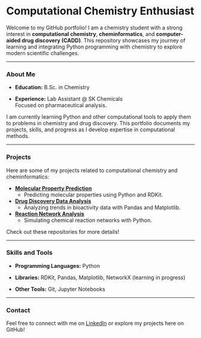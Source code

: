 # Computational Chemistry Enthusiast

Welcome to my GitHub portfolio! I am a chemistry student with a strong interest in **computational chemistry**, **cheminformatics**, and **computer-aided drug discovery (CADD)**. This repository showcases my journey of learning and integrating Python programming with chemistry to explore modern scientific challenges.

---

### About Me
- **Education:** B.Sc. in Chemistry
    
- **Experience:** Lab Assistant @ SK Chemicals  
  Focused on pharmaceutical analysis.  

I am currently learning Python and other computational tools to apply them to problems in chemistry and drug discovery. This portfolio documents my projects, skills, and progress as I develop expertise in computational methods.

---

### Projects
Here are some of my projects related to computational chemistry and cheminformatics:
- [**Molecular Property Prediction**](link-to-repo)
  - Predicting molecular properties using Python and RDKit.
- [**Drug Discovery Data Analysis**](link-to-repo)
  - Analyzing trends in bioactivity data with Pandas and Matplotlib.
- [**Reaction Network Analysis**](link-to-repo)
  - Simulating chemical reaction networks with Python.

Check out these repositories for more details!

---

### Skills and Tools
- **Programming Languages:** Python
    
- **Libraries:** RDKit, Pandas, Matplotlib, NetworkX (learning in progress)
    
- **Other Tools:** Git, Jupyter Notebooks  

---

### Contact
Feel free to connect with me on [LinkedIn](https://www.linkedin.com/in/chae-hyun-park-45665b232/) or explore my projects here on GitHub!
